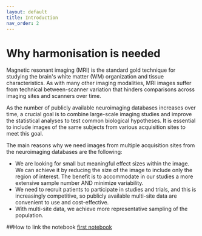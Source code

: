 ```yaml
---
layout: default
title: Introduction
nav_order: 2
---
```


# Why harmonisation is needed 
Magnetic resonant imaging (MRI) is the standard gold technique for studying the brain's white matter (WM) organization and tissue characteristics. As with many other imaging modalities, MRI images suffer from technical between-scanner variation that hinders comparisons across imaging sites and scanners over time. 

As the number of publicly available neuroimaging databases increases over time, a crucial goal is to combine large-scale imaging studies and improve the statistical analyses to test common biological hypotheses. It is essential to include images of the same subjects from various acquisition sites to meet this goal. 

The main reasons why we need images from multiple acquisition sites from the neuroimaging databases are the following: 
*	We are looking for small but meaningful effect sizes within the image. We can achieve it by reducing the size of the image to include only the region of interest. The benefit is to accommodate in our studies a more extensive sample number AND minimize variability.
*	We need to recruit patients to participate in studies and trials, and this is increasingly competitive, so publicly available multi-site data are convenient to use and cost-effective.
*	With multi-site data, we achieve more representative sampling of the population.

##How to link the notebook
[first notebook](https://mybinder.org/v2/gh/HealthBioscienceIDEAS/demon-imaging-harmonisation/HEAD?urlpath=lab/index.ipynb)
